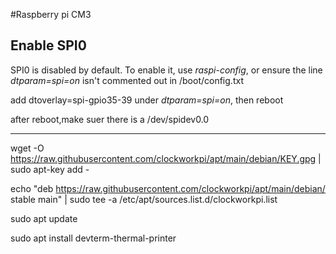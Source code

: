 #Raspberry pi CM3
## Enable SPI0

SPI0 is disabled by default. To enable it, use *raspi-config*, or ensure the line *dtparam=spi=on* isn't commented out in /boot/config.txt

add dtoverlay=spi-gpio35-39 under *dtparam=spi=on*, then reboot

after reboot,make suer there is a /dev/spidev0.0


-------------------------------------------------------------------------------------------------------------------

wget -O  https://raw.githubusercontent.com/clockworkpi/apt/main/debian/KEY.gpg | sudo apt-key add - 

echo "deb https://raw.githubusercontent.com/clockworkpi/apt/main/debian/ stable main" | sudo tee -a /etc/apt/sources.list.d/clockworkpi.list

sudo apt update

sudo apt install devterm-thermal-printer
